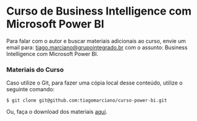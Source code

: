 # Curso de Business Intelligence com Microsoft Power BI

Para falar com o autor e buscar materiais adicionais ao curso, envie um email para: tiago.marciano@grupointegrado.br com o assunto: Business Intelligence com Microsoft Power BI.

### Materiais do Curso

Caso utilize o Git, para fazer uma cópia local desse conteúdo, utilize o seguinte comando:

```
$ git clone git@github.com:tiagomarciano/curso-power-bi.git
```

Ou, faça o download dos materiais [aqui](https://github.com/tiagomarciano/curso-power-bi/archive/master.zip).
